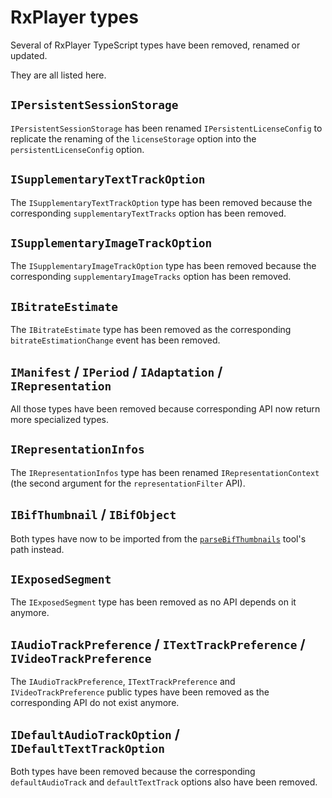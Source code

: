 # RxPlayer types

Several of RxPlayer TypeScript types have been removed, renamed or updated.

They are all listed here.

## `IPersistentSessionStorage`

`IPersistentSessionStorage` has been renamed `IPersistentLicenseConfig` to replicate the
renaming of the `licenseStorage` option into the `persistentLicenseConfig` option.

## `ISupplementaryTextTrackOption`

The `ISupplementaryTextTrackOption` type has been removed because the corresponding
`supplementaryTextTracks` option has been removed.

## `ISupplementaryImageTrackOption`

The `ISupplementaryImageTrackOption` type has been removed because the corresponding
`supplementaryImageTracks` option has been removed.

## `IBitrateEstimate`

The `IBitrateEstimate` type has been removed as the corresponding
`bitrateEstimationChange` event has been removed.

## `IManifest` / `IPeriod` / `IAdaptation` / `IRepresentation`

All those types have been removed because corresponding API now return more specialized
types.

## `IRepresentationInfos`

The `IRepresentationInfos` type has been renamed `IRepresentationContext` (the second
argument for the `representationFilter` API).

## `IBifThumbnail` / `IBifObject`

Both types have now to be imported from the
[`parseBifThumbnails`](../../api/Tools/parseBifThumbnails.md) tool's path instead.

## `IExposedSegment`

The `IExposedSegment` type has been removed as no API depends on it anymore.

## `IAudioTrackPreference` / `ITextTrackPreference` / `IVideoTrackPreference`

The `IAudioTrackPreference`, `ITextTrackPreference` and `IVideoTrackPreference` public
types have been removed as the corresponding API do not exist anymore.

## `IDefaultAudioTrackOption` / `IDefaultTextTrackOption`

Both types have been removed because the corresponding `defaultAudioTrack` and
`defaultTextTrack` options also have been removed.
